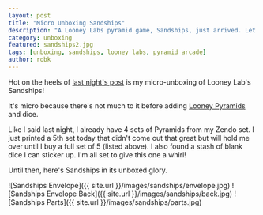 ```yaml
---
layout: post
title: "Micro Unboxing Sandships"
description: "A Looney Labs pyramid game, Sandships, just arrived. Let's see what's inside!"
category: unboxing
featured: sandships2.jpg
tags: [unboxing, sandships, looney labs, pyramid arcade]
author: robk
---
```


Hot on the heels of [last night's post](http://pawnsperspective.com/Looney-Labs-Holiday-Gift-Sandships/) is my micro-unboxing of Looney Lab's Sandships!

It's micro because there's not much to it before adding [Looney Pyramids](http://store.looneylabs.com/Looney-Pyramids-Rainbow?sc=2&category=1676) and dice.

Like I said last night, I already have 4 sets of Pyramids from my Zendo set. I just printed a 5th set today that didn't come out that great but will hold me over until I buy a full set of 5 (listed above). I also found a stash of blank dice I can sticker up. I'm all set to give this one a whirl!

Until then, here's Sandships in its unboxed glory.

![Sandships Envelope]({{ site.url }}/images/sandships/envelope.jpg)
![Sandships Envelope Back]({{ site.url }}/images/sandships/back.jpg)
![Sandships Parts]({{ site.url }}/images/sandships/parts.jpg)
